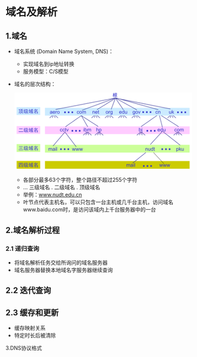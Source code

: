 # 域名及解析



## 1.域名

* 域名系统 (Domain Name System, DNS)：

  * 实现域名到ip地址转换
  * 服务模型：C/S模型

* 域名的层次结构：

  ![image-20240517115528190](.img/4.域名及解析.assets/image-20240517115528190.png)

  * 各部分最多63个字符，整个路径不超过255个字符
  * ... 三级域名 . 二级域名 . 顶级域名
  * 举例：www.nudt.edu.cn
  * 叶节点代表主机名，可以只包含一台主机或几千台主机，访问域名www.baidu.com时，是访问该域内上千台服务器中的一台
  
  

## 2.域名解析过程

### 2.1 递归查询

* 将域名解析任务交给所询问的域名服务器
* 域名服务器替换本地域名字服务器继续查询

## 2.2 迭代查询

## 2.3 缓存和更新

* 缓存映射关系
* 特定时长后被清除

3.DNS协议格式